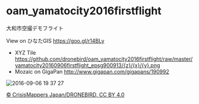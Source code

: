 # oam_yamatocity2016firstflight
大和市空撮デモフライト

View on ひなたGIS
https://goo.gl/r14BLy

- XYZ Tile <https://github.com/dronebird/oam_yamatocity2016firstflight/raw/master/yamatocity20160906firstflight_epsg900913/{z}/{x}/{y}.png>
- Mozaic on GigaPan <http://www.gigapan.com/gigapans/190992>

![2016-09-06 19 37 27](https://cloud.githubusercontent.com/assets/416977/18271601/ead3c48a-746d-11e6-8b3c-f2b00d5e4ed2.png)


[© CrisisMappers Japan/DRONEBIRD, CC BY 4.0](https://github.com/dronebird/oam_yamatocity2016firstflight/blob/master/LICENSE.md)
